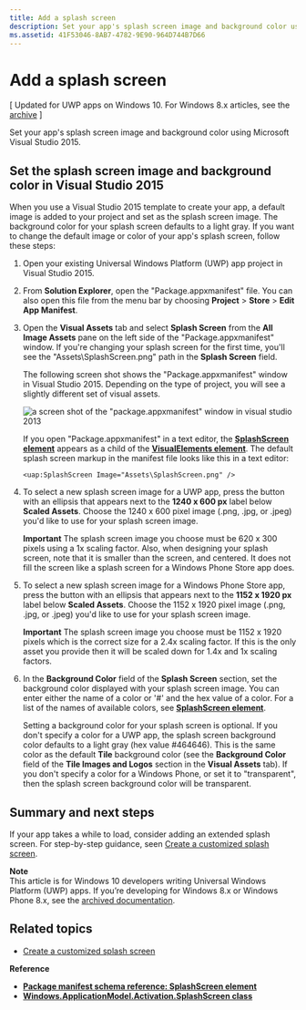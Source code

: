 ```yaml
---
title: Add a splash screen
description: Set your app's splash screen image and background color using Microsoft Visual Studio 2015.
ms.assetid: 41F53046-8AB7-4782-9E90-964D744B7D66
---
```


# Add a splash screen


\[ Updated for UWP apps on Windows 10. For Windows 8.x articles, see the [archive](http://go.microsoft.com/fwlink/p/?linkid=619132) \]


Set your app's splash screen image and background color using Microsoft Visual Studio 2015.

## Set the splash screen image and background color in Visual Studio 2015


When you use a Visual Studio 2015 template to create your app, a default image is added to your project and set as the splash screen image. The background color for your splash screen defaults to a light gray. If you want to change the default image or color of your app's splash screen, follow these steps:

1.  Open your existing Universal Windows Platform (UWP) app project in Visual Studio 2015.
2.  From **Solution Explorer**, open the "Package.appxmanifest" file. You can also open this file from the menu bar by choosing **Project** &gt; **Store** &gt; **Edit App Manifest**.
3.  Open the **Visual Assets** tab and select **Splash Screen** from the **All Image Assets** pane on the left side of the "Package.appxmanifest" window. If you're changing your splash screen for the first time, you'll see the "Assets\\SplashScreen.png" path in the **Splash Screen** field.

    The following screen shot shows the "Package.appxmanifest" window in Visual Studio 2015. Depending on the type of project, you will see a slightly different set of visual assets.

    ![a screen shot of the "package.appxmanifest" window in visual studio 2013](images/appmanifest.png)

    If you open "Package.appxmanifest" in a text editor, the [**SplashScreen element**](https://msdn.microsoft.com/library/windows/apps/br211467) appears as a child of the [**VisualElements element**](https://msdn.microsoft.com/library/windows/apps/br211471). The default splash screen markup in the manifest file looks like this in a text editor:

    ```xaml
    <uap:SplashScreen Image="Assets\SplashScreen.png" />
    ```

4.  To select a new splash screen image for a UWP app, press the button with an ellipsis that appears next to the **1240 x 600 px** label below **Scaled Assets**. Choose the 1240 x 600 pixel image (.png, .jpg, or .jpeg) you'd like to use for your splash screen image.

    **Important**  The splash screen image you choose must be 620 x 300 pixels using a 1x scaling factor. Also, when designing your splash screen, note that it is smaller than the screen, and centered. It does not fill the screen like a splash screen for a Windows Phone Store app does.

     

5.  To select a new splash screen image for a Windows Phone Store app, press the button with an ellipsis that appears next to the **1152 x 1920 px** label below **Scaled Assets**. Choose the 1152 x 1920 pixel image (.png, .jpg, or .jpeg) you'd like to use for your splash screen image.

    **Important**  The splash screen image you choose must be 1152 x 1920 pixels which is the correct size for a 2.4x scaling factor. If this is the only asset you provide then it will be scaled down for 1.4x and 1x scaling factors.

     

6.  In the **Background Color** field of the **Splash Screen** section, set the background color displayed with your splash screen image. You can enter either the name of a color or '\#' and the hex value of a color. For a list of the names of available colors, see [**SplashScreen element**](https://msdn.microsoft.com/library/windows/apps/br211467).

    Setting a background color for your splash screen is optional. If you don't specify a color for a UWP app, the splash screen background color defaults to a light gray (hex value \#464646). This is the same color as the default **Tile** background color (see the **Background Color** field of the **Tile Images and Logos** section in the **Visual Assets** tab). If you don't specify a color for a Windows Phone, or set it to "transparent", then the splash screen background color will be transparent.

## Summary and next steps


If your app takes a while to load, consider adding an extended splash screen. For step-by-step guidance, seen [Create a customized splash screen](create-a-customized-splash-screen.md).

**Note**  
This article is for Windows 10 developers writing Universal Windows Platform (UWP) apps. If you’re developing for Windows 8.x or Windows Phone 8.x, see the [archived documentation](http://go.microsoft.com/fwlink/p/?linkid=619132).

 

## Related topics

* [Create a customized splash screen](create-a-customized-splash-screen.md)

**Reference**

* [**Package manifest schema reference: SplashScreen element**](https://msdn.microsoft.com/library/windows/apps/br211467)
* [**Windows.ApplicationModel.Activation.SplashScreen class**](https://msdn.microsoft.com/library/windows/apps/br224763)

 

 





<!--HONumber=Mar16_HO2-->


